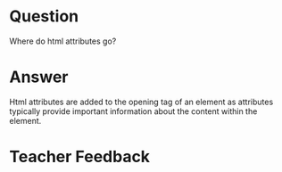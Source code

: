 # Question
Where do html attributes go?

# Answer
Html attributes are added to the opening tag of an element as attributes typically provide important information about the content within the element.

# Teacher Feedback